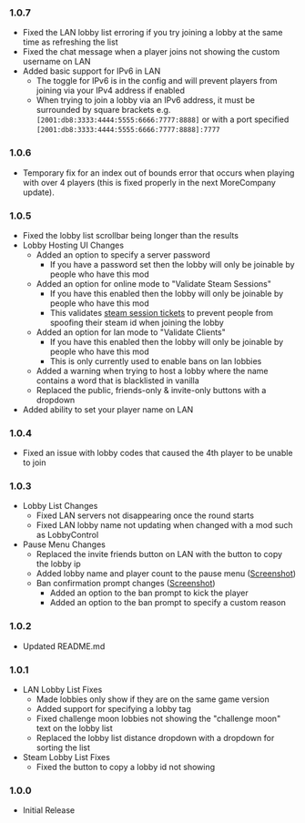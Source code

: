 ### 1.0.7

- Fixed the LAN lobby list erroring if you try joining a lobby at the same time as refreshing the list
- Fixed the chat message when a player joins not showing the custom username on LAN
- Added basic support for IPv6 in LAN
  - The toggle for IPv6 is in the config and will prevent players from joining via your IPv4 address if enabled
  - When trying to join a lobby via an IPv6 address, it must be surrounded by square brackets e.g. `[2001:db8:3333:4444:5555:6666:7777:8888]` or with a port specified `[2001:db8:3333:4444:5555:6666:7777:8888]:7777`

### 1.0.6

- Temporary fix for an index out of bounds error that occurs when playing with over 4 players (this is fixed properly in the next MoreCompany update).

### 1.0.5

- Fixed the lobby list scrollbar being longer than the results
- Lobby Hosting UI Changes
  - Added an option to specify a server password
    - If you have a password set then the lobby will only be joinable by people who have this mod
  - Added an option for online mode to "Validate Steam Sessions"
    - If you have this enabled then the lobby will only be joinable by people who have this mod
    - This validates [steam session tickets](https://partner.steamgames.com/doc/features/auth) to prevent people from spoofing their steam id when joining the lobby
  - Added an option for lan mode to "Validate Clients"
    - If you have this enabled then the lobby will only be joinable by people who have this mod
    - This is only currently used to enable bans on lan lobbies
  - Added a warning when trying to host a lobby where the name contains a word that is blacklisted in vanilla
  - Replaced the public, friends-only & invite-only buttons with a dropdown
- Added ability to set your player name on LAN

### 1.0.4

- Fixed an issue with lobby codes that caused the 4th player to be unable to join

### 1.0.3

- Lobby List Changes
  - Fixed LAN servers not disappearing once the round starts
  - Fixed LAN lobby name not updating when changed with a mod such as LobbyControl
- Pause Menu Changes
  - Replaced the invite friends button on LAN with the button to copy the lobby ip
  - Added lobby name and player count to the pause menu ([Screenshot](https://i.gyazo.com/c1d9be655f692be2a898b31c1e7e332a.png))
  - Ban confirmation prompt changes ([Screenshot](https://i.gyazo.com/9a51859c98bfa506d1dc94f5fa017217.png))
    - Added an option to the ban prompt to kick the player
    - Added an option to the ban prompt to specify a custom reason

### 1.0.2

- Updated README.md

### 1.0.1

- LAN Lobby List Fixes
  - Made lobbies only show if they are on the same game version
  - Added support for specifying a lobby tag
  - Fixed challenge moon lobbies not showing the "challenge moon" text on the lobby list
  - Replaced the lobby list distance dropdown with a dropdown for sorting the list
- Steam Lobby List Fixes
  - Fixed the button to copy a lobby id not showing

### 1.0.0

- Initial Release
